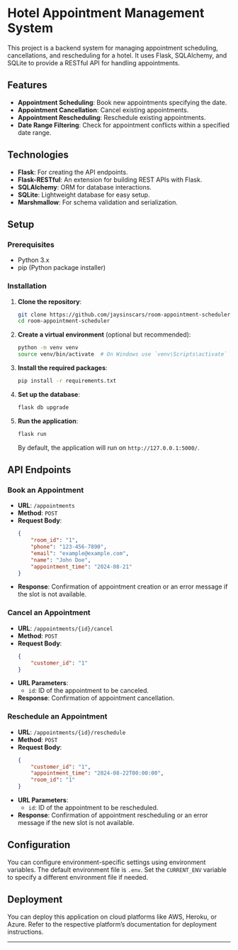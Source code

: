 # Hotel Appointment Management System

This project is a backend system for managing appointment scheduling, cancellations, and rescheduling for a hotel. It uses Flask, SQLAlchemy, and SQLite to provide a RESTful API for handling appointments.

## Features

- **Appointment Scheduling**: Book new appointments specifying the date.
- **Appointment Cancellation**: Cancel existing appointments.
- **Appointment Rescheduling**: Reschedule existing appointments.
- **Date Range Filtering**: Check for appointment conflicts within a specified date range.

## Technologies

- **Flask**: For creating the API endpoints.
- **Flask-RESTful**: An extension for building REST APIs with Flask.
- **SQLAlchemy**: ORM for database interactions.
- **SQLite**: Lightweight database for easy setup.
- **Marshmallow**: For schema validation and serialization.

## Setup

### Prerequisites

- Python 3.x
- pip (Python package installer)

### Installation

1. **Clone the repository**:

    ```bash
    git clone https://github.com/jaysinscars/room-appointment-scheduler.git
    cd room-appointment-scheduler
    ```

2. **Create a virtual environment** (optional but recommended):

    ```bash
    python -m venv venv
    source venv/bin/activate  # On Windows use `venv\Scripts\activate`
    ```

3. **Install the required packages**:

    ```bash
    pip install -r requirements.txt
    ```

4. **Set up the database**:

    ```bash
    flask db upgrade
    ```

5. **Run the application**:

    ```bash
    flask run
    ```

    By default, the application will run on `http://127.0.0.1:5000/`.

## API Endpoints

### Book an Appointment

- **URL**: `/appointments`
- **Method**: `POST`
- **Request Body**:
    ```json
    {
        "room_id": "1",
        "phone": "123-456-7890",
        "email": "example@example.com",
        "name": "John Doe",
        "appointment_time": "2024-08-21"
    }
    ```
- **Response**: Confirmation of appointment creation or an error message if the slot is not available.

### Cancel an Appointment

- **URL**: `/appointments/{id}/cancel`
- **Method**: `POST`
- **Request Body**:
    ```json
    {
        "customer_id": "1"
    }
    ```
- **URL Parameters**:
    - `id`: ID of the appointment to be canceled.
- **Response**: Confirmation of appointment cancellation.

### Reschedule an Appointment

- **URL**: `/appointments/{id}/reschedule`
- **Method**: `POST`
- **Request Body**:
    ```json
    {
        "customer_id": "1",
        "appointment_time": "2024-08-22T00:00:00",
        "room_id": "1"
    }
    ```
- **URL Parameters**:
    - `id`: ID of the appointment to be rescheduled.
- **Response**: Confirmation of appointment rescheduling or an error message if the new slot is not available.

## Configuration

You can configure environment-specific settings using environment variables. The default environment file is `.env`. Set the `CURRENT_ENV` variable to specify a different environment file if needed.


## Deployment

You can deploy this application on cloud platforms like AWS, Heroku, or Azure. Refer to the respective platform’s documentation for deployment instructions.

---

